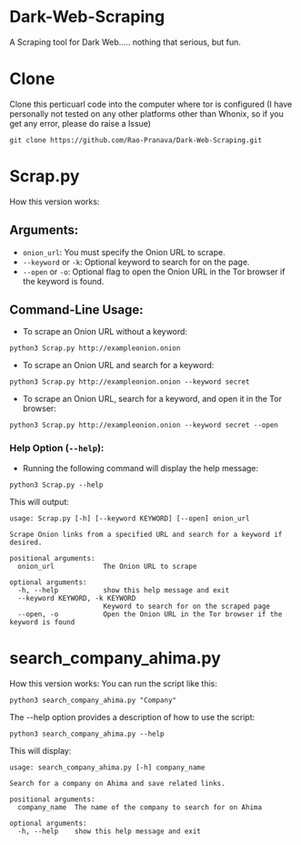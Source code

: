 # Dark-Web-Scraping
A Scraping tool for Dark Web..... nothing that serious, but fun.

# Clone
Clone this perticuarl code into the computer where tor is configured (I have personally not tested on any other platforms other than Whonix, so if you get any error, please do raise a Issue)

```
git clone https://github.com/Rao-Pranava/Dark-Web-Scraping.git
```

# Scrap.py
How this version works:

## Arguments:

* `onion_url`: You must specify the Onion URL to scrape.
* `--keyword` or `-k`: Optional keyword to search for on the page.
* `--open` or `-o`: Optional flag to open the Onion URL in the Tor browser if the keyword is found.

## Command-Line Usage:

* To scrape an Onion URL without a keyword:

```
python3 Scrap.py http://exampleonion.onion
```

* To scrape an Onion URL and search for a keyword:

```
python3 Scrap.py http://exampleonion.onion --keyword secret
```

* To scrape an Onion URL, search for a keyword, and open it in the Tor browser:

```
python3 Scrap.py http://exampleonion.onion --keyword secret --open
```

### Help Option (`--help`):

* Running the following command will display the help message:

```
python3 Scrap.py --help
```

This will output:
```
usage: Scrap.py [-h] [--keyword KEYWORD] [--open] onion_url

Scrape Onion links from a specified URL and search for a keyword if desired.

positional arguments:
  onion_url            The Onion URL to scrape

optional arguments:
  -h, --help           show this help message and exit
  --keyword KEYWORD, -k KEYWORD
                       Keyword to search for on the scraped page
  --open, -o           Open the Onion URL in the Tor browser if the keyword is found
```

# search_company_ahima.py

How this version works:
You can run the script like this:

```
python3 search_company_ahima.py "Company"
```

The --help option provides a description of how to use the script:

```
python3 search_company_ahima.py --help
```

This will display:

```
usage: search_company_ahima.py [-h] company_name

Search for a company on Ahima and save related links.

positional arguments:
  company_name  The name of the company to search for on Ahima

optional arguments:
  -h, --help    show this help message and exit
```
